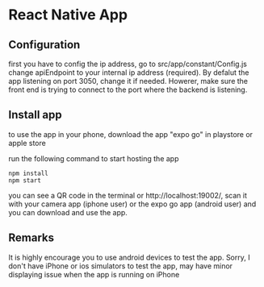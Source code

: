 # React Native App

## Configuration
first you have to config the ip address, go to src/app/constant/Config.js
change apiEndpoint to your internal ip address (required). By defalut the app listening 
on port 3050, change it if needed. Howerer, make sure the front end is trying to connect to the port where the backend is listening.

## Install app
to use the app in your phone, download the app "expo go" in playstore 
or apple store

run the following command to start hosting the app

```
npm install
npm start
```
you can see a QR code in the terminal or http://localhost:19002/,
scan it with your camera app (iphone user) or the expo go app (android user) and you can download and use the app. 


## Remarks
It is highly encourage you to use android devices to test the app. Sorry, I
don't have iPhone or ios simulators to test the app, may have minor displaying 
issue when the app is running on iPhone
